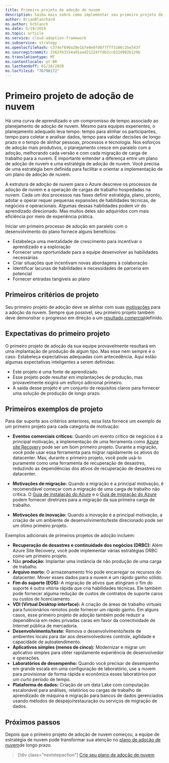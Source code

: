```yaml
---
title: Primeiro projeto de adoção de nuvem
description: Saiba mais sobre como implementar seu primeiro projeto de adoção de nuvem.
author: BrianBlanchard
ms.author: brblanch
ms.date: 5/19/2019
ms.topic: article
ms.service: cloud-adoption-framework
ms.subservice: strategy
ms.openlocfilehash: c374ef690a28e1b7e0e8fd6f7fff3106c35e543f
ms.sourcegitcommit: 2362fb3154a91aa421224ffdb2cc632d982b129b
ms.translationtype: MT
ms.contentlocale: pt-BR
ms.lasthandoff: 01/28/2020
ms.locfileid: "76798172"
---
```

<!-- markdownlint-disable MD026 -->

# <a name="first-cloud-adoption-project"></a>Primeiro projeto de adoção de nuvem

Há uma curva de aprendizado e um compromisso de tempo associado ao planejamento de adoção de nuvem. Mesmo para equipes experientes, o planejamento adequado leva tempo: tempo para alinhar os participantes, tempo para coletar e analisar dados, tempo para validar decisões de longo prazo e o tempo de alinhar pessoas, processos e tecnologia. Nos esforços de adoção mais produtivos, o planejamento cresce em paralelo com a adoção, melhorando cada versão e com cada migração de carga de trabalho para a nuvem. É importante entender a diferença entre um plano de adoção de nuvem e uma estratégia de adoção de nuvem. Você precisa de uma estratégia bem definida para facilitar e orientar a implementação de um plano de adoção de nuvem.

A estrutura de adoção de nuvem para o Azure descreve os processos de adoção de nuvem e a operação de cargas de trabalho hospedadas na nuvem. Cada um dos processos nas fases definir estratégia, plano, pronto, adotar e operar requer pequenas expansões de habilidades técnicas, de negócios e operacionais. Algumas dessas habilidades podem vir do aprendizado direcionado. Mas muitos deles são adquiridos com mais eficiência por meio de experiência prática.

Iniciar um primeiro processo de adoção em paralelo com o desenvolvimento do plano fornece alguns benefícios:

- Estabeleça uma mentalidade de crescimento para incentivar o aprendizado e a exploração
- Fornecer uma oportunidade para a equipe desenvolver as habilidades necessárias
- Criar situações que incentivam novas abordagens à colaboração
- Identificar lacunas de habilidades e necessidades de parceria em potencial
- Fornecer entradas tangíveis ao plano

## <a name="first-project-criteria"></a>Primeiros critérios de projeto

Seu primeiro projeto de adoção deve se alinhar com suas [motivações](./motivations.md) para a adoção da nuvem. Sempre que possível, seu primeiro projeto também deve demonstrar o progresso em direção a um [resultado comercial](./business-outcomes/business-outcome-template.md)definido.

## <a name="first-project-expectations"></a>Expectativas do primeiro projeto

O primeiro projeto de adoção da sua equipe provavelmente resultará em uma implantação de produção de algum tipo. Mas esse nem sempre é o caso. Estabeleça expectativas adequadas com antecedência. Aqui estão algumas expectativas inteligentes a serem definidas:

- Este projeto é uma fonte de aprendizado.
- Esse projeto pode resultar em implantações de produção, mas provavelmente exigirá um esforço adicional primeiro.
- A saída desse projeto é um conjunto de requisitos claros para fornecer uma solução de produção de longo prazo.

## <a name="first-project-examples"></a>Primeiros exemplos de projeto

Para dar suporte aos critérios anteriores, essa lista fornece um exemplo de um primeiro projeto para cada categoria de motivação:

- **Eventos comerciais críticos:** Quando um evento crítico de negócios é a principal motivação, a implementação de uma ferramenta como [Azure site Recovery](../migrate/azure-migration-guide/migrate.md?tabs=Tools#azure-site-recovery) pode ser um bom primeiro projeto. Durante a migração, você pode usar essa ferramenta para migrar rapidamente os ativos do datacenter. Mas, durante o primeiro projeto, você pode usá-lo puramente como uma ferramenta de recuperação de desastres, reduzindo as dependências dos ativos de recuperação de desastres no datacenter.

- **Motivações de migração:** Quando a migração é a principal motivação, é recomendável começar com a migração de uma carga de trabalho não crítica. O [Guia de instalação do Azure](../ready/azure-setup-guide/index.md) e o [Guia de migração do Azure](../migrate/azure-migration-guide/index.md) podem fornecer diretrizes para a migração da sua primeira carga de trabalho.

- **Motivações de inovação:** Quando a inovação é a principal motivação, a criação de um ambiente de desenvolvimento/teste direcionado pode ser um ótimo primeiro projeto.

Exemplos adicionais de primeiros projetos de adoção incluem:

- **Recuperação de desastres e continuidade dos negócios (DRBC):** Além Azure Site Recovery, você pode implementar várias estratégias DRBC como um primeiro projeto.
- Não **produção:** Implantar uma instância de não produção de uma carga de trabalho.
- **Arquivo morto:** O armazenamento frio pode encarregar os recursos do datacenter. Mover esses dados para a nuvem é um rápido ganho sólido.
- **Fim do suporte (EOS):** A migração de ativos que atingiram o fim do suporte é outra vitória rápida que cria habilidades técnicas. Ele também pode fornecer alguma redução de custos de contratos de suporte caros ou custos de licenciamento.
- **VDI (Virtual Desktop interface):** A criação de áreas de trabalho virtuais para funcionários remotos pode fornecer um rápido ganho. Em alguns casos, esse primeiro projeto de adoção também pode reduzir a dependência em redes privadas caras em favor da conectividade de Internet pública de mercadoria.
- **Desenvolvimento/teste:** Remova o desenvolvimento/teste de ambientes locais para dar aos desenvolvedores controle, agilidade e capacidade de autoatendimento.
- **Aplicativos simples (menos de cinco):** Modernizar e migrar um aplicativo simples para obter rapidamente experiência de desenvolvedor e operações.
- **Laboratórios de desempenho:** Quando você precisar de desempenho em grande escala em uma configuração de laboratório, use a nuvem para provisionar de forma rápida e econômica esses laboratórios por um curto período de tempo.
- **Plataforma de dados:** Criação de um data Lake com computação escalonável para análises, relatórios ou cargas de trabalho de aprendizado de máquina e migração para bancos de dados gerenciados usando métodos de despejo/restauração ou serviços de migração de dados.

## <a name="next-steps"></a>Próximos passos

Depois que o primeiro projeto de adoção de nuvem começou, a equipe de estratégia de nuvem pode transformar sua atenção no [plano de adoção de nuvem](../plan/index.md)de longo prazo.

> [!div class="nextstepaction"]
> [Crie seu plano de adoção de nuvem](../plan/index.md)
